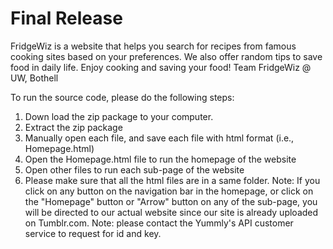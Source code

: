 # Final Release

FridgeWiz is a website that helps you search for recipes from famous cooking sites based on your preferences. 
We also offer random tips to save food in daily life. Enjoy cooking and saving your food!
Team FridgeWiz @ UW, Bothell

To run the source code, please do the following steps:
1. Down load the zip package to your computer.
2. Extract the zip package
3. Manually open each file, and save each file with html format (i.e., Homepage.html)
4. Open the Homepage.html file to run the homepage of the website
5. Open other files to run each sub-page of the website 
5. Please make sure that all the html files are in a same folder.
Note: If you click on any button on the navigation bar in the homepage,
or click on the "Homepage" button or "Arrow" button on any of the sub-page,
you will be directed to our actual website since our site is already uploaded
on Tumblr.com.
Note: please contact the Yummly's API customer service to request for id and key.
